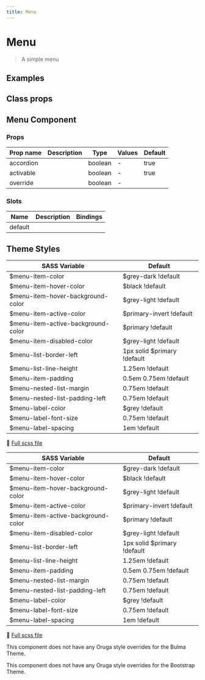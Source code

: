 ```yaml
---
title: Menu
---
```


# Menu

<div class="vp-doc">

> A simple menu

<Carbon />
</div>

<div class="vp-doc">

## Examples

<example-menu />

</div>
<div class="vp-doc">

## Class props

<inspector-menu-viewer />

</div>

<div class="vp-doc">

## Menu Component

### Props

| Prop name | Description | Type    | Values | Default |
| --------- | ----------- | ------- | ------ | ------- |
| accordion |             | boolean | -      | true    |
| activable |             | boolean | -      | true    |
| override  |             | boolean | -      |         |

### Slots

| Name    | Description | Bindings |
| ------- | ----------- | -------- |
| default |             |          |

</div>

<div class="vp-doc">

## Theme Styles

<div class="theme-orugabase">
 
| SASS Variable  | Default |
| -------------- | ------- |
| $menu-item-color | $grey-dark !default |
| $menu-item-hover-color | $black !default |
| $menu-item-hover-background-color | $grey-light !default |
| $menu-item-active-color | $primary-invert !default |
| $menu-item-active-background-color | $primary !default |
| $menu-item-disabled-color | $grey-light !default |
| $menu-list-border-left | 1px solid $primary !default |
| $menu-list-line-height | 1.25em !default |
| $menu-item-padding | 0.5em 0.75em !default |
| $menu-nested-list-margin | 0.75em !default |
| $menu-nested-list-padding-left | 0.75em !default |
| $menu-label-color | $grey !default |
| $menu-label-font-size | 0.75em !default |
| $menu-label-spacing | 1em !default |

📄 [Full scss file](https://github.com/oruga-ui/oruga/blob/master/packages/oruga/src/scss/components/_menu.scss)

</div>

<div class="theme-orugafull">
 
| SASS Variable  | Default |
| -------------- | ------- |
| $menu-item-color | $grey-dark !default |
| $menu-item-hover-color | $black !default |
| $menu-item-hover-background-color | $grey-light !default |
| $menu-item-active-color | $primary-invert !default |
| $menu-item-active-background-color | $primary !default |
| $menu-item-disabled-color | $grey-light !default |
| $menu-list-border-left | 1px solid $primary !default |
| $menu-list-line-height | 1.25em !default |
| $menu-item-padding | 0.5em 0.75em !default |
| $menu-nested-list-margin | 0.75em !default |
| $menu-nested-list-padding-left | 0.75em !default |
| $menu-label-color | $grey !default |
| $menu-label-font-size | 0.75em !default |
| $menu-label-spacing | 1em !default |

📄 [Full scss file](https://github.com/oruga-ui/oruga/blob/master/packages/oruga/src/scss/components/_menu.scss)

</div>

<div class="theme-bulma">

<p> This component does not have any Oruga style overrides for the Bulma Theme. </p>
      
</div>

<div class="theme-bootstrap">

<p> This component does not have any Oruga style overrides for the Bootstrap Theme. </p>
      
</div>

</div>

